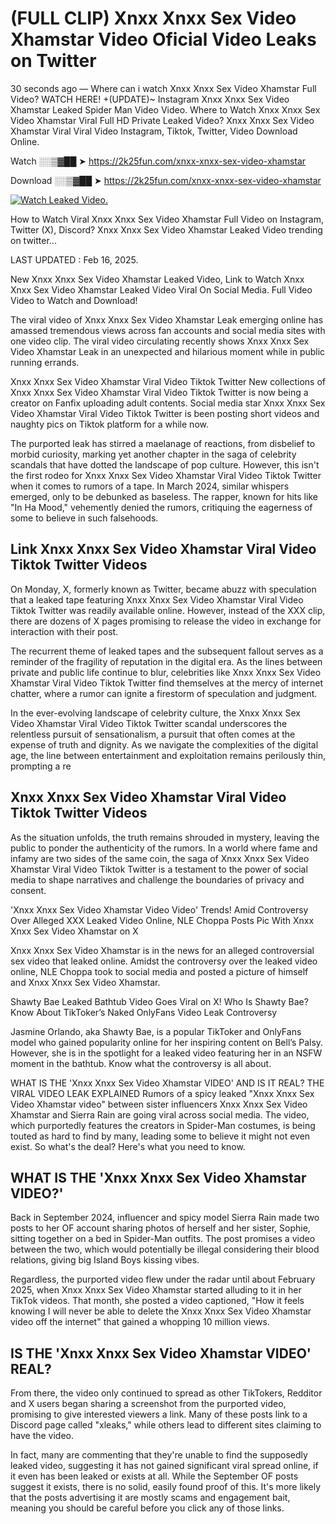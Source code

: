# (FULL CLIP) Xnxx Xnxx Sex Video Xhamstar Video Oficial Video Leaks on Twitter

30 seconds ago — Where can i watch Xnxx Xnxx Sex Video Xhamstar Full Video? WATCH HERE! +(UPDATE)~ Instagram Xnxx Xnxx Sex Video Xhamstar Leaked Spider Man Video Video. Where to Watch Xnxx Xnxx Sex Video Xhamstar Viral Full HD Private Leaked Video? Xnxx Xnxx Sex Video Xhamstar Viral Viral Video Instagram, Tiktok, Twitter, Video Download Online.

Watch ░░▒▓██ ➤ https://2k25fun.com/xnxx-xnxx-sex-video-xhamstar

Download ░░▒▓██ ➤ https://2k25fun.com/xnxx-xnxx-sex-video-xhamstar

[![Watch Leaked Video.](https://miro.medium.com/v2/resize:fit:828/format:webp/1*cilzJN44JGOrTw9NJCrNHA.gif "Watch Leaked Video")](https://2k25fun.com/xnxx-xnxx-sex-video-xhamstar)

How to Watch Viral Xnxx Xnxx Sex Video Xhamstar Full Video on Instagram, Twitter (X), Discord? Xnxx Xnxx Sex Video Xhamstar Leaked Video trending on twitter...

LAST UPDATED : Feb 16, 2025.

New Xnxx Xnxx Sex Video Xhamstar Leaked Video, Link to Watch Xnxx Xnxx Sex Video Xhamstar Leaked Video Viral On Social Media. Full Video Video to Watch and Download!

The viral video of Xnxx Xnxx Sex Video Xhamstar Leak emerging online has amassed tremendous views across fan accounts and social media sites with one video clip. The viral video circulating recently shows Xnxx Xnxx Sex Video Xhamstar Leak in an unexpected and hilarious moment while in public running errands.

Xnxx Xnxx Sex Video Xhamstar Viral Video Tiktok Twitter New collections of Xnxx Xnxx Sex Video Xhamstar Viral Video Tiktok Twitter is now being a creator on Fanfix uploading adult contents. Social media star Xnxx Xnxx Sex Video Xhamstar Viral Video Tiktok Twitter is been posting short videos and naughty pics on Tiktok platform for a while now.

The purported leak has stirred a maelanage of reactions, from disbelief to morbid curiosity, marking yet another chapter in the saga of celebrity scandals that have dotted the landscape of pop culture. However, this isn't the first rodeo for Xnxx Xnxx Sex Video Xhamstar Viral Video Tiktok Twitter when it comes to rumors of a tape. In March 2024, similar whispers emerged, only to be debunked as baseless. The rapper, known for hits like "In Ha Mood," vehemently denied the rumors, critiquing the eagerness of some to believe in such falsehoods.

## Link Xnxx Xnxx Sex Video Xhamstar Viral Video Tiktok Twitter Videos

On Monday, X, formerly known as Twitter, became abuzz with speculation that a leaked tape featuring Xnxx Xnxx Sex Video Xhamstar Viral Video Tiktok Twitter was readily available online. However, instead of the XXX clip, there are dozens of X pages promising to release the video in exchange for interaction with their post.

The recurrent theme of leaked tapes and the subsequent fallout serves as a reminder of the fragility of reputation in the digital era. As the lines between private and public life continue to blur, celebrities like Xnxx Xnxx Sex Video Xhamstar Viral Video Tiktok Twitter find themselves at the mercy of internet chatter, where a rumor can ignite a firestorm of speculation and judgment.

In the ever-evolving landscape of celebrity culture, the Xnxx Xnxx Sex Video Xhamstar Viral Video Tiktok Twitter scandal underscores the relentless pursuit of sensationalism, a pursuit that often comes at the expense of truth and dignity. As we navigate the complexities of the digital age, the line between entertainment and exploitation remains perilously thin, prompting a re

##  Xnxx Xnxx Sex Video Xhamstar Viral Video Tiktok Twitter Videos

As the situation unfolds, the truth remains shrouded in mystery, leaving the public to ponder the authenticity of the rumors. In a world where fame and infamy are two sides of the same coin, the saga of Xnxx Xnxx Sex Video Xhamstar Viral Video Tiktok Twitter is a testament to the power of social media to shape narratives and challenge the boundaries of privacy and consent.

'Xnxx Xnxx Sex Video Xhamstar Video Video' Trends! Amid Controversy Over Alleged XXX Leaked Video Online, NLE Choppa Posts Pic With Xnxx Xnxx Sex Video Xhamstar on X

Xnxx Xnxx Sex Video Xhamstar is in the news for an alleged controversial sex video that leaked online. Amidst the controversy over the leaked video online, NLE Choppa took to social media and posted a picture of himself and Xnxx Xnxx Sex Video Xhamstar.

Shawty Bae Leaked Bathtub Video Goes Viral on X! Who Is Shawty Bae? Know About TikToker’s Naked OnlyFans Video Leak Controversy

Jasmine Orlando, aka Shawty Bae, is a popular TikToker and OnlyFans model who gained popularity online for her inspiring content on Bell’s Palsy. However, she is in the spotlight for a leaked video featuring her in an NSFW moment in the bathtub. Know what the controversy is all about.

WHAT IS THE 'Xnxx Xnxx Sex Video Xhamstar VIDEO' AND IS IT REAL? THE VIRAL VIDEO LEAK EXPLAINED Rumors of a spicy leaked "Xnxx Xnxx Sex Video Xhamstar video" between sister influencers Xnxx Xnxx Sex Video Xhamstar and Sierra Rain are going viral across social media. The video, which purportedly features the creators in Spider-Man costumes, is being touted as hard to find by many, leading some to believe it might not even exist. So what's the deal? Here's what you need to know.

## WHAT IS THE 'Xnxx Xnxx Sex Video Xhamstar VIDEO?'

Back in September 2024, influencer and spicy model Sierra Rain made two posts to her OF account sharing photos of herself and her sister, Sophie, sitting together on a bed in Spider-Man outfits. The post promises a video between the two, which would potentially be illegal considering their blood relations, giving big Island Boys kissing vibes.

Regardless, the purported video flew under the radar until about February 2025, when Xnxx Xnxx Sex Video Xhamstar started alluding to it in her TikTok videos. That month, she posted a video captioned, "How it feels knowing I will never be able to delete the Xnxx Xnxx Sex Video Xhamstar video off the internet" that gained a whopping 10 million views.

## IS THE 'Xnxx Xnxx Sex Video Xhamstar VIDEO' REAL?

From there, the video only continued to spread as other TikTokers, Redditor and X users began sharing a screenshot from the purported video, promising to give interested viewers a link. Many of these posts link to a Discord page called "xleaks," while others lead to different sites claiming to have the video.

In fact, many are commenting that they're unable to find the supposedly leaked video, suggesting it has not gained significant viral spread online, if it even has been leaked or exists at all. While the September OF posts suggest it exists, there is no solid, easily found proof of this. It's more likely that the posts advertising it are mostly scams and engagement bait, meaning you should be careful before you click any of those links.